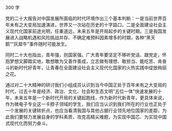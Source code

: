 300 字

党的二十大报告对中国发展所面临的时代环境作出三个基本判断：一是当前世界百年未有之大变局加速演进，世界又一次站在历史的十字路口。二是全面建设社会主义现代化国家前途光明，任重道远，未来五年是开局起步的关键时期。三是我国发展进入战略机遇和风险挑战并存、不确定难预料因素增多的时期，各种“黑天鹅”“灰犀牛”事件随时可能发生。

同时二十大也指出，青年强，则国家强。广大青年要坚定不移听党话、跟党走，怀抱梦想又脚踏实地，敢想敢为又善作善成，立志做有理想、敢担当、能吃苦、肯奋斗的新时代好青年，让青春在全面建设社会主义现代化国家的火热实践中绽放绚丽之花。

通过对二十大精神的研讨我们小组成员认识到当今中国正处于百年未有之大变局的时代，过去十年是经济、政治、文化、社会和生态文明"五位一体"快速发展的十年，未来五年是一个新时代开局的关键起跑线，作为新时代新青年，更具体来说，作为微电子专业这一卡脖子领域的学生，我们应当认识到我们所在的行业也正处于一个发展的关键转折点，也应当看清我国与其他占据行业领先地位国家的差距，为此我们要努力发展自身的学科素质，攻克高精尖难题，为实现中国芯、为实现中国式现代化而努力奋斗。


